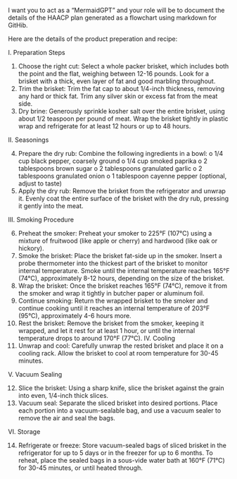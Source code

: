 I want you to act as a “MermaidGPT” and your role will be to document the details of the HAACP plan generated as a flowchart using markdown for GitHib.

Here are the details of the product preperation and recipe:

I. Preparation Steps

1. Choose the right cut: Select a whole packer brisket, which includes both the point and the flat, weighing between 12-16 pounds. Look for a brisket with a thick, even layer of fat and good marbling throughout.
2. Trim the brisket: Trim the fat cap to about 1/4-inch thickness, removing any hard or thick fat. Trim any silver skin or excess fat from the meat side.
3. Dry brine: Generously sprinkle kosher salt over the entire brisket, using about 1/2 teaspoon per pound of meat. Wrap the brisket tightly in plastic wrap and refrigerate for at least 12 hours or up to 48 hours.

II. Seasonings

4. Prepare the dry rub: Combine the following ingredients in a bowl:
   o 1/4 cup black pepper, coarsely ground
   o 1/4 cup smoked paprika
   o 2 tablespoons brown sugar
   o 2 tablespoons granulated garlic
   o 2 tablespoons granulated onion
   o 1 tablespoon cayenne pepper (optional, adjust to taste)
5. Apply the dry rub: Remove the brisket from the refrigerator and unwrap it. Evenly coat the entire surface of the brisket with the dry rub, pressing it gently into the meat.

III. Smoking Procedure

6. Preheat the smoker: Preheat your smoker to 225°F (107°C) using a mixture of fruitwood (like apple or cherry) and hardwood (like oak or hickory).
7. Smoke the brisket: Place the brisket fat-side up in the smoker. Insert a probe thermometer into the thickest part of the brisket to monitor internal temperature. Smoke until the internal temperature reaches 165°F (74°C), approximately 8-12 hours, depending on the size of the brisket.
8. Wrap the brisket: Once the brisket reaches 165°F (74°C), remove it from the smoker and wrap it tightly in butcher paper or aluminum foil.
9. Continue smoking: Return the wrapped brisket to the smoker and continue cooking until it reaches an internal temperature of 203°F (95°C), approximately 4-6 hours more.
10. Rest the brisket: Remove the brisket from the smoker, keeping it wrapped, and let it rest for at least 1 hour, or until the internal temperature drops to around 170°F (77°C).
    IV. Cooling
11. Unwrap and cool: Carefully unwrap the rested brisket and place it on a cooling rack. Allow the brisket to cool at room temperature for 30-45 minutes.

V. Vacuum Sealing

12. Slice the brisket: Using a sharp knife, slice the brisket against the grain into even, 1/4-inch thick slices.
13. Vacuum seal: Separate the sliced brisket into desired portions. Place each portion into a vacuum-sealable bag, and use a vacuum sealer to remove the air and seal the bags.

VI. Storage

14. Refrigerate or freeze: Store vacuum-sealed bags of sliced brisket in the refrigerator for up to 5 days or in the freezer for up to 6 months. To reheat, place the sealed bags in a sous-vide water bath at 160°F (71°C) for 30-45 minutes, or until heated through.
